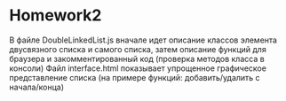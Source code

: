 # Homework2
В файле DoubleLinkedList.js вначале идет описание классов элемента двусвязного списка и самого списка, 
затем описание функций для браузера и закомментированный код (проверка методов класса в консоли)
Файл interface.html показывает упрощенное  графическое представление списка (на примере функций: добавить/удалить с начала/конца)
